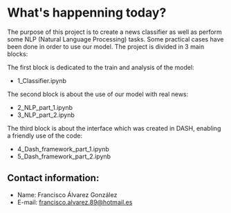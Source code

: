 # What's happenning today?
The purpose of this project is to create a news classifier as well as perform some NLP (Natural Language Processing) tasks. Some practical cases have been done in order to use our model. The project is divided in 3 main blocks:

The first block is dedicated to the train and analysis of the model:
- 1_Classifier.ipynb

The second block is about the use of our model with real news:
- 2_NLP_part_1.ipynb
- 3_NLP_part_2.ipynb

The third block is about the interface which was created in DASH, enabling a friendly use of the code:
- 4_Dash_framework_part_1.ipynb
- 5_Dash_framework_part_2.ipynb 

## Contact information:
- Name: Francisco Álvarez González
- E-mail: francisco.alvarez.89@hotmail.es
